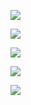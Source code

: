 ![](https://github-profile-summary-cards.vercel.app/api/cards/profile-details?username=JerseyWecksell&theme=solarized_dark)

![](https://github-profile-summary-cards.vercel.app/api/cards/most-commit-language?username=JerseyWecksell&theme=solarized_dark)

![](https://github-profile-summary-cards.vercel.app/api/cards/repos-per-language?username=JerseyWecksell&theme=solarized_dark)

![](https://github-profile-summary-cards.vercel.app/api/cards/stats?username=JerseyWecksell&theme=solarized_dark)

![](https://github-profile-summary-cards.vercel.app/api/cards/productive-time?username=JerseyWecksell&theme=solarized_dark)
